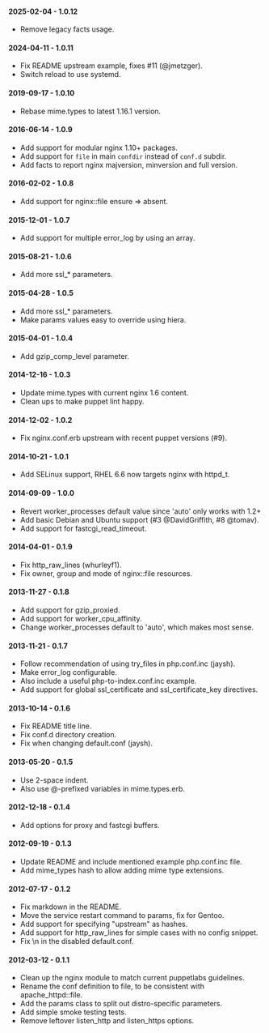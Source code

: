 #### 2025-02-04 - 1.0.12
* Remove legacy facts usage.

#### 2024-04-11 - 1.0.11
* Fix README upstream example, fixes #11 (@jmetzger).
* Switch reload to use systemd.

#### 2019-09-17 - 1.0.10
* Rebase mime.types to latest 1.16.1 version.

#### 2016-06-14 - 1.0.9
* Add support for modular nginx 1.10+ packages.
* Add support for `file` in main `confdir` instead of `conf.d` subdir.
* Add facts to report nginx majversion, minversion and full version.

#### 2016-02-02 - 1.0.8
* Add support for nginx::file ensure => absent.

#### 2015-12-01 - 1.0.7
* Add support for multiple error_log by using an array.

#### 2015-08-21 - 1.0.6
* Add more ssl_* parameters.

#### 2015-04-28 - 1.0.5
* Add more ssl_* parameters.
* Make params values easy to override using hiera.

#### 2015-04-01 - 1.0.4
* Add gzip_comp_level parameter.

#### 2014-12-16 - 1.0.3
* Update mime.types with current nginx 1.6 content.
* Clean ups to make puppet lint happy.

#### 2014-12-02 - 1.0.2
* Fix nginx.conf.erb upstream with recent puppet versions (#9).

#### 2014-10-21 - 1.0.1
* Add SELinux support, RHEL 6.6 now targets nginx with httpd_t.

#### 2014-09-09 - 1.0.0
* Revert worker_processes default value since 'auto' only works with 1.2+
* Add basic Debian and Ubuntu support (#3 @DavidGriffith, #8 @tomav).
* Add support for fastcgi_read_timeout.

#### 2014-04-01 - 0.1.9
* Fix http_raw_lines (whurleyf1).
* Fix owner, group and mode of nginx::file resources.

#### 2013-11-27 - 0.1.8
* Add support for gzip_proxied.
* Add support for worker_cpu_affinity.
* Change worker_processes default to 'auto', which makes most sense.

#### 2013-11-21 - 0.1.7
* Follow recommendation of using try_files in php.conf.inc (jaysh).
* Make error_log configurable.
* Also include a useful php-to-index.conf.inc example.
* Add support for global ssl_certificate and ssl_certificate_key directives.

#### 2013-10-14 - 0.1.6
* Fix README title line.
* Fix conf.d directory creation.
* Fix when changing default.conf (jaysh).

#### 2013-05-20 - 0.1.5
* Use 2-space indent.
* Also use @-prefixed variables in mime.types.erb.

#### 2012-12-18 - 0.1.4
* Add options for proxy and fastcgi buffers.

#### 2012-09-19 - 0.1.3
* Update README and include mentioned example php.conf.inc file.
* Add mime_types hash to allow adding mime type extensions.

#### 2012-07-17 - 0.1.2
* Fix markdown in the README.
* Move the service restart command to params, fix for Gentoo.
* Add support for specifying "upstream" as hashes.
* Add support for http_raw_lines for simple cases with no config snippet.
* Fix \n in the disabled default.conf.

#### 2012-03-12 - 0.1.1
* Clean up the nginx module to match current puppetlabs guidelines.
* Rename the conf definition to file, to be consistent with apache_httpd::file.
* Add the params class to split out distro-specific parameters.
* Add simple smoke testing tests.
* Remove leftover listen_http and listen_https options.

